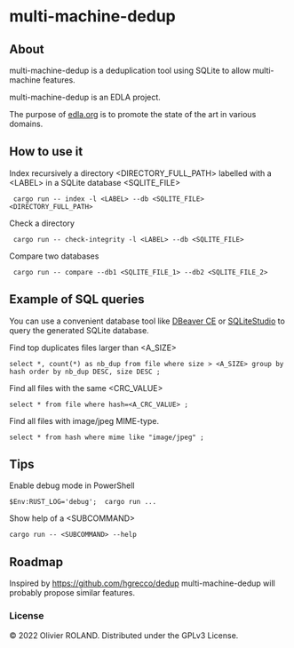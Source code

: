 # multi-machine-dedup

## About ##

multi-machine-dedup is a deduplication tool using SQLite to allow multi-machine features.

multi-machine-dedup is an EDLA project.

The purpose of [edla.org](http://www.edla.org) is to promote the state of the art in various domains.

## How to use it ##

Index recursively a directory <DIRECTORY_FULL_PATH> labelled with a \<LABEL> in a SQLite database <SQLITE_FILE>
```
 cargo run -- index -l <LABEL> --db <SQLITE_FILE> <DIRECTORY_FULL_PATH>
```

Check a directory
```
 cargo run -- check-integrity -l <LABEL> --db <SQLITE_FILE>
```

Compare two databases
```
 cargo run -- compare --db1 <SQLITE_FILE_1> --db2 <SQLITE_FILE_2>
```

## Example of SQL queries ##

You can use a convenient database tool like [DBeaver CE](https://dbeaver.io) or [SQLiteStudio](https://sqlitestudio.pl) to query the generated SQLite database.

Find top duplicates files larger than <A_SIZE>
```
select *, count(*) as nb_dup from file where size > <A_SIZE> group by hash order by nb_dup DESC, size DESC ;
```

Find all files with the same <CRC_VALUE>
```
select * from file where hash=<A_CRC_VALUE> ;
```

Find all files with image/jpeg MIME-type.
```
select * from hash where mime like "image/jpeg" ;
```

## Tips ##

Enable debug mode in PowerShell
```
$Env:RUST_LOG='debug';  cargo run ...
```

Show help of a \<SUBCOMMAND>
```
cargo run -- <SUBCOMMAND> --help
```

## Roadmap ##

Inspired by https://github.com/hgrecco/dedup multi-machine-dedup will probably propose similar features.

### License ###
© 2022 Olivier ROLAND. Distributed under the GPLv3 License.

